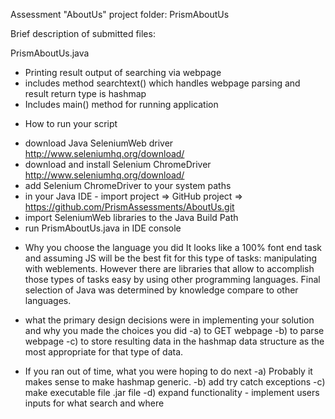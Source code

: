Assessment "AboutUs"
project folder:
PrismAboutUs

Brief description of submitted files: 

PrismAboutUs.java
- Printing result output of searching via webpage
- includes method searchtext() which handles webpage parsing and result return type is hashmap
- Includes main() method for running application


* How to run your script
- download Java SeleniumWeb driver http://www.seleniumhq.org/download/
- download and install Selenium ChromeDriver http://www.seleniumhq.org/download/
- add Selenium ChromeDriver to your system paths
- in your Java IDE - import project => GitHub project => https://github.com/PrismAssessments/AboutUs.git
- import SeleniumWeb libraries to the Java Build Path
- run PrismAboutUs.java in IDE console


* Why you choose the language you did
It looks like a 100% font end task and assuming JS will be the best fit for this type of tasks: manipulating with weblements.
However there are libraries that allow to accomplish those types of tasks easy by using other programming languages. Final selection of Java was determined by knowledge compare to other languages.


* what the primary design decisions were in implementing your solution and why you made the choices you did
 -a) to GET webpage
 -b) to parse webpage
 -c) to store resulting data in the hashmap data structure as the most appropriate for that type of data.
 
* If you ran out of time, what you were hoping to do next
 -a) Probably it makes sense to make hashmap generic.
 -b) add try catch exceptions
 -c) make executable file .jar file
 -d) expand functionality - implement users inputs for what search and where
 

